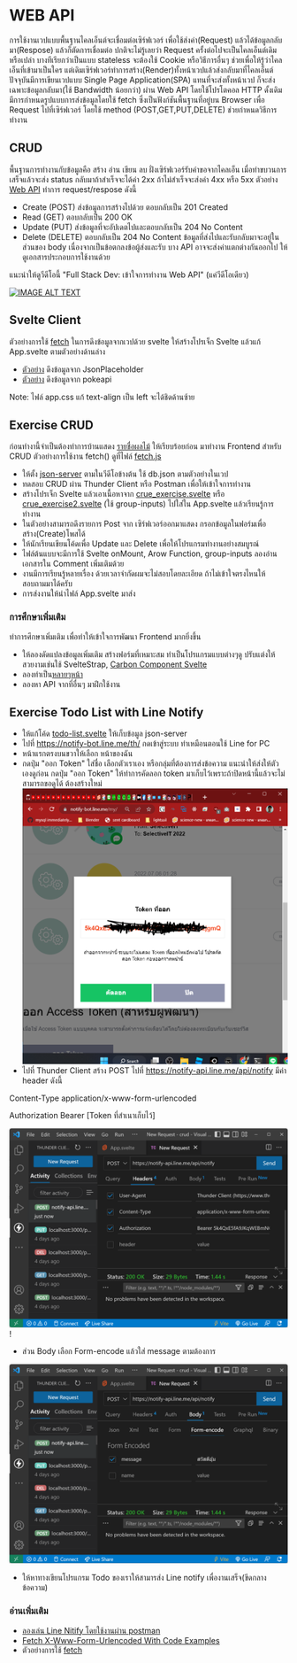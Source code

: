 # WEB API
การใช้งานเวปแบบพื้นฐานไคลเอ็นต์จะเชื่อมต่อเซิร์ฟเวอร์ เพื่อใช้ส่งค่า(Request) แล้วได้ข้อมูลกลับมา(Respose) แล้วก็ตัดการเชื่อมต่อ ปกติจะไม่รู้เลยว่า Request ครั้งต่อไปจะเป็นไคลเอ็นต์เดิมหรือเปล่า บางทีเรียกว่าเป็นแบบ stateless จะต้องใช้  Cookie หรือวิธีการอื่นๆ ช่วยเพื่อให้รู้ว่าไคลเอ็นที่เข้ามาเป็นใคร แต่เดิมเซิร์ฟเวอร์ทำการสร้าง(Render)ทั้งหน้าเวปแล้วส่งกลับมาที่ไคลเอ็นต์ ปัจจุบันมีการเขียนเวปแบบ Single Page Application(SPA) แทนที่จะส่งทั้งหน้าเวป ก็จะส่งเฉพาะข้อมูลกลับมา(ใช้ Bandwidth น้อยกว่า) ผ่าน Web API โดยใช้โปรโตคอล HTTP ดั้งเดิม มีการกำหนดรูปแบบการส่งข้อมูลโดยใช้ 
fetch ซึ่งเป็นฟังก์ชันพื้นฐานที่อยู่บน Browser เพื่อ Request ไปที่เซิร์ฟเวอร์ โดยใช้ method (POST,GET,PUT,DELETE) ช่วยกำหนดวิธีการทำงาน

## CRUD
พื้นฐานการทำงานกับข้อมูลคือ สร้าง อ่าน เขียน ลบ ฝั่งเซิร์ฟเวอร์รับคำขอจากไคลเอ็น เมื่อทำขบวนการเสร็จแล้วจะส่ง status กลับมาถ้าสำเร็จจะได้ค่า 2xx ถ้าไม่สำเร็จจะส่งค่า 4xx หรือ 5xx ตัวอย่าง 
[Web API](https://www.moesif.com/blog/technical/api-design/Which-HTTP-Status-Code-To-Use-For-Every-CRUD-App/) ทำการ request/respose ดังนี้
- Create (POST) ส่งข้อมูลการสร้างไปด้วย ตอบกลับเป็น 201 Created
- Read (GET) ตอบกลับเป็น 200 OK 
- Update (PUT)  ส่งข้อมูลที่จะอัปเดตไปและตอบกลับเป็น 204 No Content
- Delete (DELETE) ตอบกลับเป็น 204 No Content
ข้อมูลที่ส่งไปและรับกลับมาจะอยู่ในส่วนของ body
เนื่องจากเป็นข้อตกลงข้อผู้ส่งและรับ บาง API อาจจะส่งค่าแตกต่างกันออกไป ให้ดูเอกสารประกอบการใช้งานด้วย

แนะนำให้ดูวีดีโอนี้ "Full Stack Dev: เข้าใจการทำงาน Web API" (แค่วีดีโอเดียว)

[![IMAGE ALT TEXT](http://img.youtube.com/vi/c49Y5VKKW34/0.jpg)](https://www.youtube.com/watch?v=c49Y5VKKW34&list=PLWMbTFbTi55ODjx2GXM_PCEh5sMgEo8nq "Full Stack Dev: เข้าใจการทำงาน Web API")

## Svelte Client
ตัวอย่างการใช้ [fetch](https://developer.mozilla.org/en-US/docs/Web/API/Fetch_API/Using_Fetch) 
ในการดึงข้อมูลจากเวปด้วย svelte ให้สร้างโปรเจ็ก Svelte แล้วแก้ App.svelte ตามตัวอย่างด้านล่าง
- [ตัวอย่าง](./load-users.svelte) ดึงข้อมูลจาก JsonPlaceholder  
- [ตัวอย่าง](./load-pokemon.svelte) ดึงข้อมูลจาก pokeapi

Note: ไฟล์ app.css แก้ text-align เป็น left จะได้ชิดด้านซ้าย

## Exercise CRUD
  ก่อนทำงานี้จำเป็นต้องทำการบ้านแสดง [รายชื่อผลไม้](../fruit-list/) ให้เรียบร้อยก่อน มาทำงาน Frontend สำหรับ CRUD ตัวอย่างการใช้งาน fetch() ดูที่ไฟล์ [fetch.js](./fetch.js)
- ให้ตั้ง [json-server](https://github.com/typicode/json-server) ตามในวีดีโอข้างต้น ใช้ db.json ตามตัวอย่างในเวป
- ทดสอบ CRUD ผ่าน Thunder Client หรือ Postman เพื่อให้เข้าใจการทำงาน  
- สร้างโปรเจ็ก Svelte แล้วเอาเนื้อหาจาก [crue_exercise.svelte](./crud_exercise.svelte) หรือ [crue_exercise2.svelte](./crud_exercise2.svelte) (ใช้ group-inputs) ไปใส่ใน App.svelte แล้วเรียนรู้การทำงาน
- ในตัวอย่างสามารถดึงรายการ Post จาก เซิร์ฟเวอร์ออกมาแสดง กรอกข้อมูลในฟอร์มเพื่อสร้าง(Create)โพสได้ 
- ให้นักเรียนเขียนโค้ดเพื่อ Update และ Delete เพื่อให้โปรแกรมทำงานอย่างสมบูรณ์ 
- ไฟล์ต้นแบบจะมีการใช้ Svelte onMount, Arow Function, group-inputs ลองอ่านเอกสารใน Comment เพิ่มเติมด้วย
- งานมีการเรียนรู้หลายเรื่อง ด้วยเวลาจำกัดผมจะไม่สอบโดยละเอียด ถ้าไม่เข้าใจตรงไหนให้สอบถามมาได้ครับ
- การส่งงานให้นำไฟล์ App.svelte มาส่ง

### การศึกษาเพิ่มเติม
ทำการศึกษาเพิ่มเติม เพื่อทำให้เข้าใจการพัฒนา Frontend มากยิ่งขึ้น
- ให้ลองดัดแปลงข้อมูลเพิ่มเติม สร้างฟอร์มที่เหมาะสม ทำเป็นโปรแกรมแบบต่างๆดู ปรับแต่งให้สวยงามเช่นใช้ SvelteStrap, [Carbon Component Svelte](https://carbon-components-svelte.onrender.com/)  
- ลองทำเป็น[หลายๆหน้า](https://youtu.be/EPf7Ptwgvu8) 
- ลองหา API จากที่อื่นๆ มาฝึกใช้งาน

## Exercise Todo List with Line Notify
- ให้แก้โค้ด [todo-list.svelte](./todo-list.svelte) ให้เก็บข้อมูล json-server
- ไปที่ https://notify-bot.line.me/th/ กดเข้าสู่ระบบ ทำเหมือนตอนใช้ Line for PC
- หน้าแรกตรงบนขวาให้เลือก หน้าของฉัน
- กดปุ่ม "ออก Token" ใส่ชื่อ เลือกตัวเราเอง หรือกลุ่มที่ต้องการส่งข้อความ แนะนำให้ส่งให้ตัวเองดูก่อน กดปุ่ม "ออก Token" ให้ทำการคัดลอก token มาเก็บไว้เพราะถ้าปิดหน้านี้แล้วจะไม่สามารถขอดูได้ ต้องสร้างใหม่![Alt text](line-notify-token.png)
- ไปที่ Thunder Client สร้าง POST ไปที่ https://notify-api.line.me/api/notify มีค่า header ดังนี้

Content-Type application/x-www-form-urlencoded

Authorization Bearer [Token ที่สำเนาเก็บไว้]

![Alt text](line-notify-post.png)!

- ส่วน Body เลือก Form-encode แล้วใส่ message ตามต้องการ

![Alt text](line-notify-body.png)

- ให้หาทางเขียนโปรแกรม Todo ของเราให้สามารส่ง Line notify เพื่องานเสร็จ(ขีดกลางข้อความ) 

### อ่านเพิ่มเติม
- [ลองเล่น Line Nitify โดยใช้งานผ่าน postman](https://medium.com/amiearth/%E0%B8%A5%E0%B8%AD%E0%B8%87%E0%B9%80%E0%B8%A5%E0%B9%88%E0%B8%99-line-nitify-%E0%B9%82%E0%B8%94%E0%B8%A2%E0%B9%83%E0%B8%8A%E0%B9%89%E0%B8%87%E0%B8%B2%E0%B8%99%E0%B8%9C%E0%B9%88%E0%B8%B2%E0%B8%99-postman-39119378a60a)
- [Fetch X-Www-Form-Urlencoded With Code Examples](https://www.folkstalk.com/tech/fetch-x-www-form-urlencoded-with-code-examples/)
- ตัวอย่างการใช้ [fetch](https://developer.mozilla.org/en-US/docs/Web/API/Fetch_API/Using_Fetch) 

